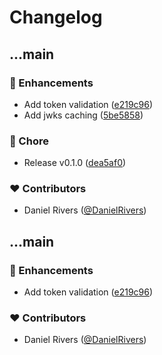 # Changelog


## ...main


### 🚀 Enhancements

- Add token validation ([e219c96](https://github.com/kinde-oss/jwt-validator/commit/e219c96))
- Add jwks caching ([5be5858](https://github.com/kinde-oss/jwt-validator/commit/5be5858))

### 🏡 Chore

- Release v0.1.0 ([dea5af0](https://github.com/kinde-oss/jwt-validator/commit/dea5af0))

### ❤️ Contributors

- Daniel Rivers ([@DanielRivers](http://github.com/DanielRivers))

## ...main


### 🚀 Enhancements

- Add token validation ([e219c96](https://github.com/kinde-oss/jwt-validator/commit/e219c96))

### ❤️ Contributors

- Daniel Rivers ([@DanielRivers](http://github.com/DanielRivers))


